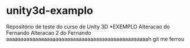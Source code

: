 # unity3d-examplo
Repositório de teste do curso de Unity 3D
*EXEMPLO
Alteracao do Fernando
Alteracao 2 do Fernando
aaaaaaaaaaaaaaaaaaaaaaaaaaaaaaaaaaaaaaaaaaaaaaaaah git me ferrou
